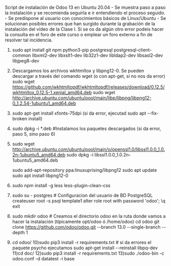 Script de instalación de Odoo 13 en Ubuntu 20.04
	- Se muestra paso a paso la instalación y se recomienda seguirla e ir entendiendo el proceso seguido.
	- Se predispone al usuario con conocimientos básicos de Linux/Ubuntu
	- Se solucionan posibles errores que han surgido durante la grabación de la instalación del vídeo de la Clase I. Si se os da algún otro error podeis hacer la consulta en el foro de este curso o emplear un foro externo a fin de resolver tal incidencia.

1) sudo apt install git npm python3-pip postgresql postgresql-client-common libxml2-dev libxslt1-dev lib32z1-dev libldap2-dev libsasl2-dev libjpeg8-dev

2) Descargamos los archivos wkhtmltox y libpng12-0. Se pueden descargar a través del comando wget (o con apt-get, si no nos da error)
	sudo wget https://github.com/wkhtmltopdf/wkhtmltopdf/releases/download/0.12.5/wkhtmltox_0.12.5-1.xenial_amd64.deb
	sudo wget http://archive.ubuntu.com/ubuntu/pool/main/libp/libpng/libpng12-0_1.2.54-1ubuntu1_amd64.deb

3) sudo apt-get install xfonts-75dpi (si da error, ejecutad sudo apt --fix-broken install)
4) sudo dpkg -i *.deb #Instalamos los paquetes descargados (si da error, paso 5, sino paso 6)

5) sudo wget http://archive.ubuntu.com/ubuntu/pool/main/o/openssl1.0/libssl1.0.0_1.0.2n-1ubuntu5_amd64.deb
   sudo dpkg -i libssl1.0.0_1.0.2n-1ubuntu5_amd64.deb

   sudo add-apt-repository ppa:linuxuprising/libpng12 
   sudo apt update 
   sudo apt install libpng12-0

6) sudo npm install -g less less-plugin-clean-css
7) sudo su - postgres # Configuracion del usuario de BD PostgreSQL
   createuser root -s
   psql template1
   alter role root with password 'odoo';
   \q
   exit 
 
8) sudo mkdir odoo # Creamos el directorio odoo en la ruta donde vamos a hacer la instalación (típicamente opt/odoo ó /home/odoo)
   cd odoo
   git clone https://github.com/odoo/odoo.git --branch 13.0 --single-branch --depth 1
9) cd odoo/
10)sudo pip3 install -r requirements.txt # si da errores el paquete psycho ejecutamos sudo apt-get install --reinstall libpq-dev
11)cd doc/
12)sudo pip3 install -r requirements.txt 
13)sudo ./odoo-bin -c odoo.conf -d datatest -i base
